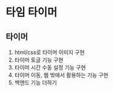 <h1>타임 타이머</h1>

## 타이머
1. html/css로 타이머 이미지 구현  
2. 타이머 토글 기능 구현  
3. 타이머 시간 수동 설정 기능 구현  
4. 타이머 이동, 웹 밖에서 활용하는 기능 구현
5. 백엔드 기능 더하기  

